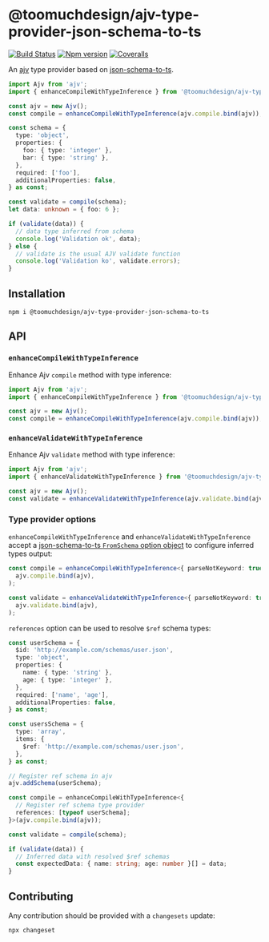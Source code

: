 # @toomuchdesign/ajv-type-provider-json-schema-to-ts

[![Build Status][ci-badge]][ci]
[![Npm version][npm-version-badge]][npm]
[![Coveralls][coveralls-badge]][coveralls]

An [ajv](https://ajv.js.org/) type provider based on [json-schema-to-ts](https://github.com/ThomasAribart/json-schema-to-ts).

```ts
import Ajv from 'ajv';
import { enhanceCompileWithTypeInference } from '@toomuchdesign/ajv-type-provider-json-schema-to-ts';

const ajv = new Ajv();
const compile = enhanceCompileWithTypeInference(ajv.compile.bind(ajv));

const schema = {
  type: 'object',
  properties: {
    foo: { type: 'integer' },
    bar: { type: 'string' },
  },
  required: ['foo'],
  additionalProperties: false,
} as const;

const validate = compile(schema);
let data: unknown = { foo: 6 };

if (validate(data)) {
  // data type inferred from schema
  console.log('Validation ok', data);
} else {
  // validate is the usual AJV validate function
  console.log('Validation ko', validate.errors);
}
```

## Installation

```
npm i @toomuchdesign/ajv-type-provider-json-schema-to-ts
```

## API

### `enhanceCompileWithTypeInference`

Enhance Ajv `compile` method with type inference:

```ts
import Ajv from 'ajv';
import { enhanceCompileWithTypeInference } from '@toomuchdesign/ajv-type-provider-json-schema-to-ts';

const ajv = new Ajv();
const compile = enhanceCompileWithTypeInference(ajv.compile.bind(ajv));
```

### `enhanceValidateWithTypeInference`

Enhance Ajv `validate` method with type inference:

```ts
import Ajv from 'ajv';
import { enhanceValidateWithTypeInference } from '@toomuchdesign/ajv-type-provider-json-schema-to-ts';

const ajv = new Ajv();
const validate = enhanceValidateWithTypeInference(ajv.validate.bind(ajv));
```

### Type provider options

`enhanceCompileWithTypeInference` and `enhanceValidateWithTypeInference` accept a [json-schema-to-ts `FromSchema` option object](https://github.com/ThomasAribart/json-schema-to-ts/blob/main/src/definitions/fromSchemaOptions.ts) to configure inferred types output:

```ts
const compile = enhanceCompileWithTypeInference<{ parseNotKeyword: true }>(
  ajv.compile.bind(ajv),
);

const validate = enhanceValidateWithTypeInference<{ parseNotKeyword: true }>(
  ajv.validate.bind(ajv),
);
```

`references` option can be used to resolve `$ref` schema types:

```ts
const userSchema = {
  $id: 'http://example.com/schemas/user.json',
  type: 'object',
  properties: {
    name: { type: 'string' },
    age: { type: 'integer' },
  },
  required: ['name', 'age'],
  additionalProperties: false,
} as const;

const usersSchema = {
  type: 'array',
  items: {
    $ref: 'http://example.com/schemas/user.json',
  },
} as const;

// Register ref schema in ajv
ajv.addSchema(userSchema);

const compile = enhanceCompileWithTypeInference<{
  // Register ref schema type provider
  references: [typeof userSchema];
}>(ajv.compile.bind(ajv));

const validate = compile(schema);

if (validate(data)) {
  // Inferred data with resolved $ref schemas
  const expectedData: { name: string; age: number }[] = data;
}
```

## Contributing

Any contribution should be provided with a `changesets` update:

```
npx changeset
```

[ci-badge]: https://github.com/toomuchdesign/ajv-type-provider-json-schema-to-ts/actions/workflows/ci.yml/badge.svg
[ci]: https://github.com/toomuchdesign/ajv-type-provider-json-schema-to-ts/actions/workflows/ci.yml
[coveralls-badge]: https://coveralls.io/repos/github/toomuchdesign/ajv-type-provider-json-schema-to-ts/badge.svg?branch=master
[coveralls]: https://coveralls.io/github/toomuchdesign/ajv-type-provider-json-schema-to-ts?branch=master
[npm]: https://www.npmjs.com/package/@toomuchdesign/ajv-type-provider-json-schema-to-ts
[npm-version-badge]: https://img.shields.io/npm/v/@toomuchdesign/ajv-type-provider-json-schema-to-ts.svg
